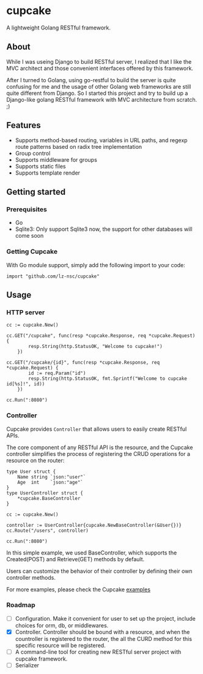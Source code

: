 # cupcake
A lightweight Golang RESTful framework.

## About
While I was useing Django to build RESTful server, I realized that I like the MVC architect and those convenient interfaces offered by this framework.

After I turned to Golang, using go-restful to build the server is quite confusing for me and the usage of other Golang web frameworks are still quite different from Django. So I started this project and try to build up a Django-like golang RESTful framework with MVC architecture from scratch. ;)

## Features
* Supports method-based routing, variables in URL paths, and regexp route patterns based on radix tree implementation
* Group control
* Supports middleware for groups
* Supports static files
* Supports template render

## Getting started

### Prerequisites
* Go
* Sqlite3: Only support Sqlite3 now, the support for other databases will come soon

### Getting Cupcake

With Go module support, simply add the following import to your code:
```
import "github.com/lz-nsc/cupcake"
```

## Usage

### HTTP server
```
cc := cupcake.New()

cc.GET("/cupcake", func(resp *cupcake.Response, req *cupcake.Request) {
		resp.String(http.StatusOK, "Welcome to cupcake!")
	})

cc.GET("/cupcake/{id}", func(resp *cupcake.Response, req *cupcake.Request) {
		id := req.Param("id")
		resp.String(http.StatusOK, fmt.Sprintf("Welcome to cupcake id[%s]!", id))
	})

cc.Run(":8080")
```
### Controller

Cupcake provides `Controller` that allows users to easily create RESTful APIs. 

The core component of any RESTful API is the resource, and the Cupcake controller simplifies the process of registering the CRUD operations for a resource on the router:
```
type User struct {
	Name string `json:"user"`
	Age  int    `json:"age"`
}
type UserController struct {
	*cupcake.BaseController
}

cc := cupcake.New()

controller := UserController{cupcake.NewBaseController(&User{})}
cc.Route("/users", controller)

cc.Run(":8080")
```

In this simple example, we used BaseController, which supports the Created(POST) and Retrieve(GET) methods by default. 

Users can customize the behavior of their controller by defining their own controller methods.

For more examples, please check the Cupcake [examples](https://github.com/lz-nsc/cupcake/tree/master/examples)

### Roadmap
- [ ] Configuration. Make it convenient for user to set up the project, include choices for orm, db, or middlewares.
- [X] Controller. Controller should be bound with a resource, and when the countroller is registered to the router, the all the CURD method for this specific resource will be registered.
- [ ] A command-line tool for creating new RESTful server project with cupcake framework.
- [ ] Serializer